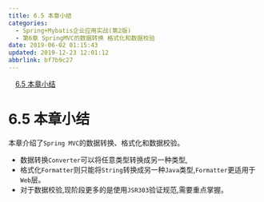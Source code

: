 ```yaml
---
title: 6.5 本章小结
categories: 
  - Spring+Mybatis企业应用实战(第2版)
  - 第6章 SpringMVC的数据转换 格式化和数据校验
date: 2019-06-02 01:15:43
updated: 2019-12-23 12:01:12
abbrlink: bf7b9c27
---
```

<div id='my_toc'><a href="/JavaReadingNotes/bf7b9c27/#6-5-本章小结" class="header_1">6.5 本章小结</a>&nbsp;<br></div>
<style>.header_1{margin-left: 1em;}.header_2{margin-left: 2em;}.header_3{margin-left: 3em;}.header_4{margin-left: 4em;}.header_5{margin-left: 5em;}.header_6{margin-left: 6em;}</style>
<!--more-->
<script>if (navigator.platform.search('arm')==-1){document.getElementById('my_toc').style.display = 'none';}var e,p = document.getElementsByTagName('p');while (p.length>0) {e = p[0];e.parentElement.removeChild(e);}</script>

<!--end-->
# 6.5 本章小结 #
本章介绍了`Spring MVC`的数据转换、格式化和数据校验。
- 数据转换`Converter`可以将任意类型转换成另一种类型,
- 格式化`Formatter`则只能将`String`转换成另一种`Java`类型,`Formatter`更适用于`Web`层。
- 对于数据校验,现阶段更多的是使用`JSR303`验证规范,需要重点掌握。

